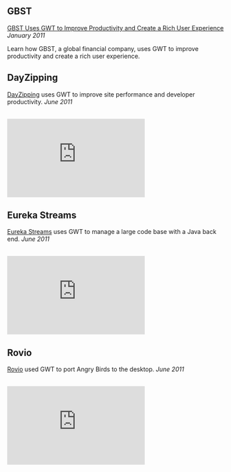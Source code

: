   <style>
   #body {
     max-width:700px;
   }
   </style>

<h2>GBST</h2>
<p><a href="http://google-web-toolkit.googlecode.com/files/CaseStudy-GBST-Uses-GWT.pdf">GBST Uses GWT to Improve Productivity and Create a Rich User Experience</a> <em>January 2011</em></p>
<p class="toolsDescription">Learn how GBST, a global financial company, uses GWT to improve productivity and create a rich user experience.</p>

<h2>DayZipping</h2>
<p><a href="http://dayzipping.com">DayZipping</a> uses GWT to improve site performance and developer productivity. <em>June 2011</em></p><br/>
<iframe width="320" height="182" src="https://www.youtube.com/embed/6GhH5LGCsms" frameborder="0" allowfullscreen></iframe>

<h2>Eureka Streams</h2>
<p><a href="http://eurekastreams.org">Eureka Streams</a> uses GWT to manage a large code base with a Java back end. <em>June 2011</em></p><br/>
<iframe width="320" height="182" src="https://www.youtube.com/embed/J5edp6mdvKs" frameborder="0" allowfullscreen></iframe>

<h2>Rovio</h2>
<p><a href="http://rovio.com">Rovio</a> used GWT to port Angry Birds to the desktop. <em>June 2011</em></p><br/>
<iframe width="320" height="182" src="https://www.youtube.com/embed/7os4DImjK5U" frameborder="0" allowfullscreen></iframe>


